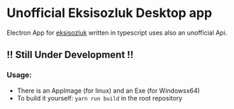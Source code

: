 # Unofficial Eksisozluk Desktop app

Electron App for [eksisozluk](https://eksisozluk.com) written in typescript uses also
an unofficial Api.

## !! Still Under Development !!

### Usage:

- There is an AppImage (for linux) and an Exe (for Windowsx64)
- To build it yourself: `yarn run build` in the root repository
